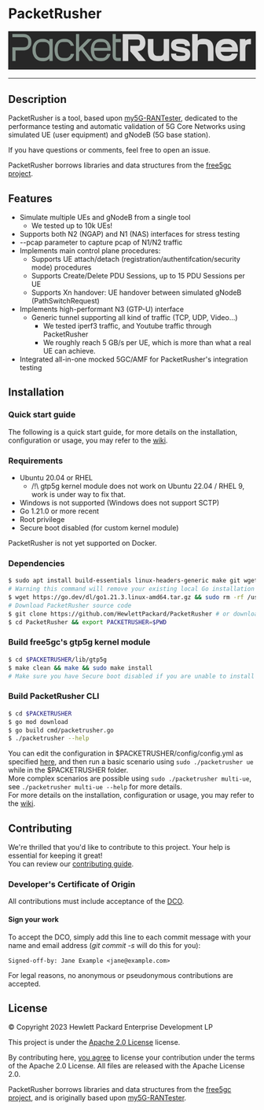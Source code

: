 # PacketRusher

![PacketRusher Logo](docs/media/img/PacketRusher.png)

----
## Description
PacketRusher is a tool, based upon [my5G-RANTester](https://github.com/my5G/my5G-RANTester), dedicated to the performance testing and automatic validation of 5G Core Networks using simulated UE (user equipment) and gNodeB (5G base station).

If you have questions or comments, feel free to open an issue.

PacketRusher borrows libraries and data structures from the [free5gc project](https://github.com/free5gc/free5gc).

## Features
* Simulate multiple UEs and gNodeB from a single tool
  * We tested up to 10k UEs!
* Supports both N2 (NGAP) and N1 (NAS) interfaces for stress testing
* --pcap parameter to capture pcap of N1/N2 traffic
* Implements main control plane procedures:
  * Supports UE attach/detach (registration/authentifcation/security mode) procedures
  * Supports Create/Delete PDU Sessions,  up to 15 PDU Sessions per UE
  * Supports Xn handover: UE handover between simulated gNodeB (PathSwitchRequest)
* Implements high-performant N3 (GTP-U) interface
  * Generic tunnel supporting all kind of traffic (TCP, UDP, Video…)
    * We tested iperf3 traffic, and Youtube traffic through PacketRusher
    * We roughly reach 5 GB/s per UE, which is more than what a real UE can achieve.
* Integrated all-in-one mocked 5GC/AMF for PacketRusher's integration testing

## Installation
### Quick start guide
The following is a quick start guide, for more details on the installation, configuration or usage, you may refer to the [wiki](https://github.com/HewlettPackard/PacketRusher/wiki).

### Requirements
- Ubuntu 20.04 or RHEL 
  - /!\ gtp5g kernel module does not work on Ubuntu 22.04 / RHEL 9, work is under way to fix that.
- Windows is not supported (Windows does not support SCTP)
- Go 1.21.0 or more recent
- Root privilege
- Secure boot disabled (for custom kernel module)

PacketRusher is not yet supported on Docker.

### Dependencies
```bash
$ sudo apt install build-essentials linux-headers-generic make git wget tar
# Warning this command will remove your existing local Go installation if you have one
$ wget https://go.dev/dl/go1.21.3.linux-amd64.tar.gz && sudo rm -rf /usr/local/go && sudo tar -C /usr/local -xzf go1.21.3.linux-amd64.tar.gz
# Download PacketRusher source code
$ git clone https://github.com/HewlettPackard/PacketRusher # or download the ZIP from https://github.com/HewlettPackard/PacketRusher/archive/refs/heads/master.zip and upload it to your Linux server
$ cd PacketRusher && export PACKETRUSHER=$PWD
```

### Build free5gc's gtp5g kernel module
```bash
$ cd $PACKETRUSHER/lib/gtp5g
$ make clean && make && sudo make install
# Make sure you have Secure boot disabled if you are unable to install the custom Kernel module
```

### Build PacketRusher CLI
```bash
$ cd $PACKETRUSHER
$ go mod download
$ go build cmd/packetrusher.go
$ ./packetrusher --help
```

You can edit the configuration in $PACKETRUSHER/config/config.yml as specified [here](https://github.com/HewlettPackard/PacketRusher/wiki/Configuration), and then run a basic scenario using `sudo ./packetrusher ue` while in the $PACKETRUSHER folder.   
More complex scenarios are possible using `sudo ./packetrusher multi-ue`, see `./packetrusher multi-ue --help` for more details.   
For more details on the installation, configuration or usage, you may refer to the [wiki](https://github.com/HewlettPackard/PacketRusher/wiki).

## Contributing
We're thrilled that you'd like to contribute to this project. Your help is essential for keeping it great!   
You can review our [contributing guide](CONTRIBUTING.md).

### Developer's Certificate of Origin
All contributions must include acceptance of the [DCO](DCO.md).

#### Sign your work
To accept the DCO, simply add this line to each commit message with your name and email address (*git commit -s* will do this for you):

    Signed-off-by: Jane Example <jane@example.com>

For legal reasons, no anonymous or pseudonymous contributions are accepted.

## License
© Copyright 2023 Hewlett Packard Enterprise Development LP

This project is under the [Apache 2.0 License](LICENSE) license.

By contributing here, [you agree](DCO.md) to license your contribution under the terms of the Apache 2.0 License. All files are released with the Apache License 2.0.

PacketRusher borrows libraries and data structures from the [free5gc project](https://github.com/free5gc/free5gc), and is originally based upon [my5G-RANTester](https://github.com/my5G/my5G-RANTester).
